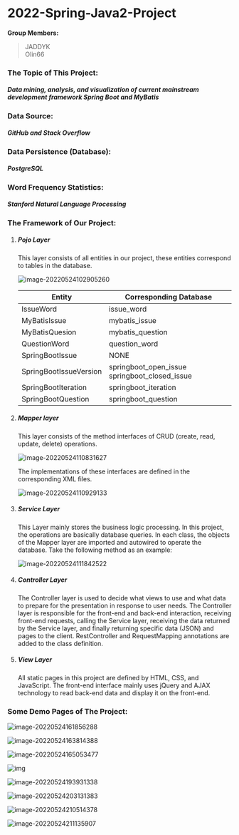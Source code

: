 # **2022-Spring-Java2-Project**

**Group Members:**
> JADDYK <br>
> Olin66

### **The Topic of This Project:**

##### *Data mining, analysis, and visualization of current mainstream development framework Spring Boot and MyBatis*

### Data Source:

##### *GitHub and Stack Overflow*

### Data Persistence (Database):

##### PostgreSQL

### Word Frequency Statistics:

##### Stanford Natural Language Processing

### The Framework of Our Project:

1. ##### Pojo Layer

   This layer consists of all entities in our project, these entities correspond to tables in the database.

   ![image-20220524102905260](https://s2.loli.net/2022/05/24/Ov7iZhy98HISPpl.png)

   | Entity                 | Corresponding Database                        |
      | ---------------------- | --------------------------------------------- |
   | IssueWord              | issue_word                                    |
   | MyBatisIssue           | mybatis_issue                                 |
   | MyBatisQuesion         | mybatis_question                              |
   | QuestionWord           | question_word                                 |
   | SpringBootIssue        | NONE                                          |
   | SpringBootIssueVersion | springboot_open_issue springboot_closed_issue |
   | SpringBootIteration    | springboot_iteration                          |
   | SpringBootQuestion     | springboot_question                           |

2. ##### Mapper layer

   This layer consists of the method interfaces of CRUD (create, read, update, delete) operations.

   ![image-20220524110831627](https://s2.loli.net/2022/05/24/1TwdbmPIleqHEou.png)

   The implementations of these interfaces are defined in the corresponding XML files.

   ![image-20220524110929133](https://s2.loli.net/2022/05/24/LXZDSlYkz5mRQeb.png)

3. ##### Service Layer

   This Layer mainly stores the business logic processing. In this project, the operations are basically database queries. In each class, the objects of the Mapper layer are imported and autowired to operate the database. Take the following method as an example:

   ![image-20220524111842522](https://s2.loli.net/2022/05/24/V6LFzMlhBQoaDSg.png)

4. ##### Controller Layer

   The Controller layer is used to decide what views to use and what data to prepare for the presentation in response to user needs. The Controller layer is responsible for the front-end and back-end interaction, receiving front-end requests, calling the Service layer, receiving the data returned by the Service layer, and finally returning specific data (JSON) and pages to the client. RestController and RequestMapping annotations are added to the class definition.

5. ##### View Layer

   All static pages in this project are defined by HTML, CSS, and JavaScript. The front-end interface mainly uses jQuery and AJAX technology to read back-end data and display it on the front-end.

### Some Demo Pages of The Project:

![image-20220524161856288](https://s2.loli.net/2022/05/24/MpzuQdFeXqYNsfV.png)

![image-20220524163814388](https://s2.loli.net/2022/05/24/GbzANKgE2IOY1fV.png)

![image-20220524165053477](https://s2.loli.net/2022/07/06/LBYRqy6Fmo9bHVX.png)

![img](https://s2.loli.net/2022/05/24/7PGIpaM5Tnx3R9e.jpg)

![image-20220524193931338](https://s2.loli.net/2022/05/24/xRohEb28r4dS1Di.png)

![image-20220524203131383](https://s2.loli.net/2022/05/24/xw8Qtieojfgs5ZD.png)

![image-20220524210514378](https://s2.loli.net/2022/05/24/4zOqmETvPky6GWl.png)

![image-20220524211135907](https://s2.loli.net/2022/05/24/mHQwWlzKx8CX9ct.png)